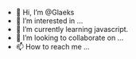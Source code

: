 - 👋 Hi, I’m @Glaeks
- 👀 I’m interested in ...
- 🌱 I’m currently learning javascript.
- 💞️ I’m looking to collaborate on ...
- 📫 How to reach me ...

<!---
Glaeks/Glaeks is a ✨ special ✨ repository because its `README.md` (this file) appears on your GitHub profile.
You can click the Preview link to take a look at your changes.
--->
